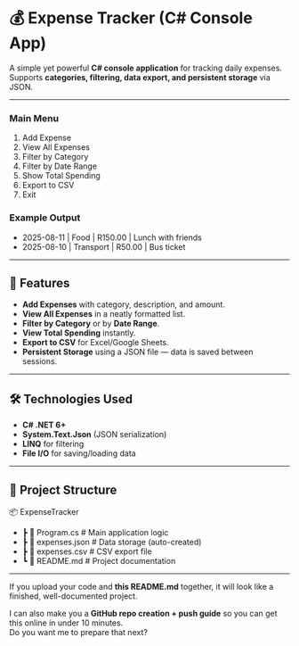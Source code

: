 # 💰 Expense Tracker (C# Console App)

A simple yet powerful **C# console application** for tracking daily expenses.  
Supports **categories, filtering, data export, and persistent storage** via JSON.

---
### Main Menu
1. Add Expense
2. View All Expenses
3. Filter by Category
4. Filter by Date Range
5. Show Total Spending
6. Export to CSV
7. Exit
### Example Output
- 2025-08-11 | Food | R150.00 | Lunch with friends
- 2025-08-10 | Transport | R50.00 | Bus ticket

---

## 🚀 Features

- **Add Expenses** with category, description, and amount.
- **View All Expenses** in a neatly formatted list.
- **Filter by Category** or by **Date Range**.
- **View Total Spending** instantly.
- **Export to CSV** for Excel/Google Sheets.
- **Persistent Storage** using a JSON file — data is saved between sessions.

---

## 🛠️ Technologies Used
- **C# .NET 6+**
- **System.Text.Json** (JSON serialization)
- **LINQ** for filtering
- **File I/O** for saving/loading data

---

## 📂 Project Structure
📦 ExpenseTracker
- ┣ 📜 Program.cs # Main application logic
- ┣ 📜 expenses.json # Data storage (auto-created)
- ┣ 📜 expenses.csv # CSV export file
- ┗ 📜 README.md # Project documentation

---

If you upload your code and **this README.md** together, it will look like a finished, well-documented project.  

I can also make you a **GitHub repo creation + push guide** so you can get this online in under 10 minutes.  
Do you want me to prepare that next?
